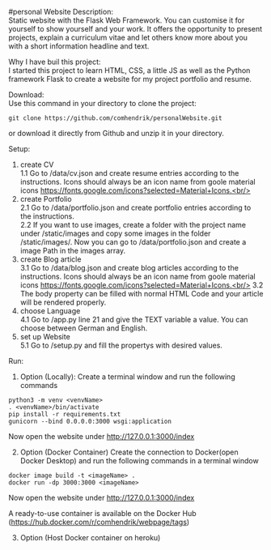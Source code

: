 #personal Website
Description:<br/>
Static website with the Flask Web Framework. You can customise it for yourself to show yourself and your work. It offers the opportunity to present projects, explain a curriculum vitae and let others know more about you with a short information headline and text.<br/>

Why I have buil this project:<br/>
I started this project to learn HTML, CSS, a little JS as well as the Python framework Flask to create a website for my project portfolio and resume.<br/>

Download:<br/>
Use this command in your directory to clone the project:
```
git clone https://github.com/comhendrik/personalWebsite.git
```
or download it directly from Github and unzip it in your directory.<br/>

Setup:<br/>
1. create CV<br/>
1.1 Go to /data/cv.json and create resume entries according to the instructions. Icons should always be an icon name from goole material icons https://fonts.google.com/icons?selected=Material+Icons.<br/>
2. create Portfolio<br/>
2.1 Go to /data/portfolio.json and create portfolio entries according to the instructions.<br/>
2.2 If you want to use images, create a folder with the project name under /static/images and copy some images in the folder /static/images/<YourNewProject>. Now you can go to /data/portfolio.json and create a image Path in the images array.<br/>
3. create Blog article<br/>
3.1 Go to /data/blog.json and create blog articles according to the instructions. Icons should always be an icon name from goole material icons https://fonts.google.com/icons?selected=Material+Icons.<br/>
3.2 The body property can be filled with normal HTML Code and your article will be rendered properly.<br/>
4. choose Language<br/>
4.1 Go to /app.py line 21 and give the TEXT variable a value. You can choose between German and English.<br/>
5. set up Website<br/>
5.1 Go to /setup.py and fill the propertys with desired values.<br/>

Run:
1. Option (Locally):
Create a terminal window and run the following commands
```
python3 -m venv <venvName>
. <venvName>/bin/activate
pip install -r requirements.txt
gunicorn --bind 0.0.0.0:3000 wsgi:application 
```
Now open the website under http://127.0.0.1:3000/index<br/>

2. Option (Docker Container)
Create the connection to Docker(open Docker Desktop) and run the following commands in a terminal window
```
docker image build -t <imageName> .
docker run -dp 3000:3000 <imageName>
```
Now open the website under http://127.0.0.1:3000/index<br/>

A ready-to-use container is available on the Docker Hub (https://hub.docker.com/r/comhendrik/webpage/tags) <br>

3. Option (Host Docker container on heroku)



